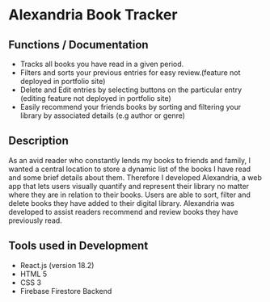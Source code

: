 # Alexandria Book Tracker 
Functions / Documentation
---
- Tracks all books you have read in a given period. 
- Filters and sorts your previous entries for easy review.(feature not deployed in portfolio site)
- Delete and Edit entries by selecting buttons on the particular entry (editing feature not deployed in portfolio site)
- Easily recommend your friends books by sorting and filtering your library by associated details (e.g author or genre) 

Description 
---

As an avid reader who constantly lends my books to friends and family, I wanted a central location to store a dynamic list of the books I have read and some brief details about them. Therefore I developed Alexandria, a web app that lets users visually quantify and represent their library no matter where they are in relation to their books. Users are able to sort, filter and delete books they have added to their digital library. Alexandria was developed to assist readers recommend and review books they have previously read. 

Tools used in Development
---
- React.js (version 18.2)
- HTML 5
- CSS 3
- Firebase Firestore Backend
